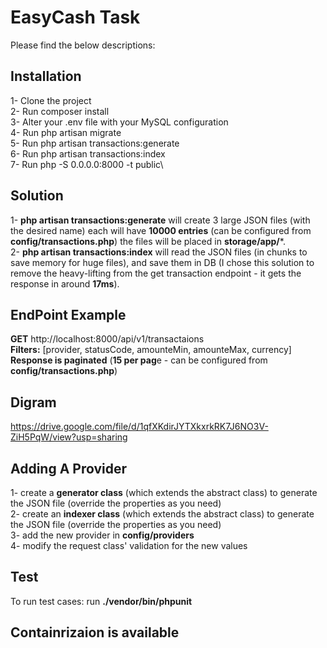 # EasyCash Task

Please find the below descriptions:

## Installation

1- Clone the project\
2- Run composer install\
3- Alter your .env file with your MySQL configuration\
4- Run php artisan migrate\
5- Run php artisan transactions:generate\
6- Run php artisan transactions:index\
7- Run php -S 0.0.0.0:8000 -t public\

## Solution

1- **php artisan transactions:generate** will create 3 large JSON files (with the desired name) each will have **10000 entries** (can be configured from **config/transactions.php**) the files will be placed in **storage/app/***.\
2- **php artisan transactions:index** will read the JSON files (in chunks to save memory for huge files), and save them in DB (I chose this solution to remove the heavy-lifting from the get transaction endpoint - it gets the response in around **17ms**).

## EndPoint Example

**GET** http://localhost:8000/api/v1/transactaions   \
**Filters:** [provider, statusCode, amounteMin, amounteMax, currency]\
**Response is paginated** (**15 per pag**e - can be configured from **config/transactions.php**)

## Digram
https://drive.google.com/file/d/1qfXKdirJYTXkxrkRK7J6NO3V-ZiH5PqW/view?usp=sharing

## Adding A Provider
1- create a **generator class** (which extends the abstract class) to generate the JSON file (override the properties as you need)\
2- create an **indexer class** (which extends the abstract class) to generate the JSON file (override the properties as you need)\
3- add the new provider in **config/providers** \
4- modify the request class' validation for the new values
## Test
To run test cases: run **./vendor/bin/phpunit**

## Containrizaion is available
